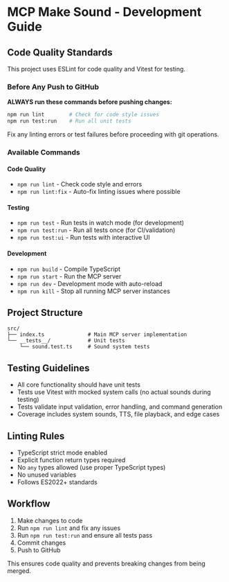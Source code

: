 # MCP Make Sound - Development Guide

## Code Quality Standards

This project uses ESLint for code quality and Vitest for testing.

### Before Any Push to GitHub

**ALWAYS run these commands before pushing changes:**

```bash
npm run lint        # Check for code style issues
npm run test:run    # Run all unit tests
```

Fix any linting errors or test failures before proceeding with git operations.

### Available Commands

#### Code Quality
- `npm run lint` - Check code style and errors
- `npm run lint:fix` - Auto-fix linting issues where possible

#### Testing
- `npm run test` - Run tests in watch mode (for development)
- `npm run test:run` - Run all tests once (for CI/validation)
- `npm run test:ui` - Run tests with interactive UI

#### Development
- `npm run build` - Compile TypeScript
- `npm run start` - Run the MCP server
- `npm run dev` - Development mode with auto-reload
- `npm run kill` - Stop all running MCP server instances

## Project Structure

```
src/
├── index.ts              # Main MCP server implementation
└── __tests__/            # Unit tests
    └── sound.test.ts     # Sound system tests
```

## Testing Guidelines

- All core functionality should have unit tests
- Tests use Vitest with mocked system calls (no actual sounds during testing)
- Tests validate input validation, error handling, and command generation
- Coverage includes system sounds, TTS, file playback, and edge cases

## Linting Rules

- TypeScript strict mode enabled
- Explicit function return types required
- No `any` types allowed (use proper TypeScript types)
- No unused variables
- Follows ES2022+ standards

## Workflow

1. Make changes to code
2. Run `npm run lint` and fix any issues
3. Run `npm run test:run` and ensure all tests pass
4. Commit changes
5. Push to GitHub

This ensures code quality and prevents breaking changes from being merged.